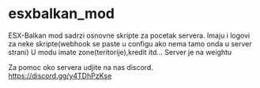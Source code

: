 # esxbalkan_mod
ESX-Balkan mod sadrzi osnovne skripte za pocetak servera.
Imaju i logovi za neke skripte(webhook se paste u configu ako nema tamo onda u server strani)
U modu imate zone(teritorije),kredit itd...
Server je na weightu

Za pomoc oko servera udjite na nas discord. https://discord.gg/y4TDhPzKse
